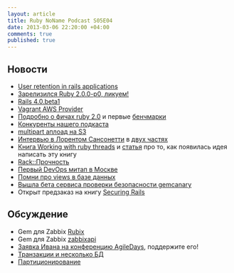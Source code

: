 ```yaml
---
layout: article
title: Ruby NoName Podcast S05E04
date: 2013-03-06 22:20:00 +04:00
comments: true
published: true
---
```


## Новости

* [User retention in rails applications](http://ninjasandrobots.com/cohort-analysis-user-retention-in-a-rails-application)
* [Зарелизился Ruby 2.0.0-p0, ликуем!](http://www.ruby-lang.org/en/news/2013/02/24/ruby-2-0-0-p0-is-released/)
* [Rails 4.0.beta1](http://weblog.rubyonrails.org/2013/2/25/Rails-4-0-beta1/)
* [Vagrant AWS Provider](http://www.hashicorp.com/blog/preview-vagrant-aws.html)
* [Подробно о фичах ruby 2.0](http://blog.marc-andre.ca/2013/02/23/ruby-2-by-example/) и первые
  [бенчмарки](http://www.superpumpup.com/ruby-2-load-rails-twice-as-fast)
* [Конкуренты нашего подкаста](http://www.rwpod.com/)
* [multipart аплоад на S3](http://blog.bitcast.io/post/43001057745/direct-multipart-uploads-to-s3-in-rails)
* [Интервью в Лорентом Сансонетти](http://rubysource.com/getting-to-know-rubymotion-with-laurent-sansonetti/) в [двух
  частях](http://rubysource.com/laurent-sansonetti-on-rubymotion-internals/)
* [Книга Working with ruby threads](http://www.workingwithrubythreads.com/)
  и [статья](http://www.jstorimer.com/newsletter/ruby-core-classes-arent-thread-safe.html) про то,
  как появилась идея написать эту книгу
* [Rack::Прочность](https://github.com/blambeau/rack-robustness)
* [Первый DevOps митап в Москве](http://express42.com/blog/2013-02-25-devops-meetup-16-feb.html)
* [Помни про views в базе данных](http://blog.hashrocket.com/posts/sql-views-and-activerecord)
* [Вышла бета сервиса проверки безопасности gemcanary](https://gemcanary.com/)
* Открыт предзаказ на книгу [Securing Rails](http://securingrails.com/)

## Обсуждение

* Gem для Zabbix [Rubix](https://github.com/express42/rubix)
* Gem для Zabbix [zabbixapi](https://github.com/vadv/zabbixapi)
* [Заявка Ивана на конференцию AgileDays](http://msk13.agiledays.ru/reports/view/63/), поддержите его!
* [Транзакции и несколько БД](http://blog.evtuhovich.ru/blog/2013/02/22/transactions-on-multiple-db/)
* [Партиционирование](http://blog.evtuhovich.ru/blog/2013/02/24/partitioning/)

